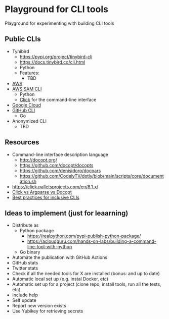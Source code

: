 # Playground for CLI tools
Playground for experimenting with building CLI tools

## Public CLIs
- Tynibird
  - https://pypi.org/project/tinybird-cli
  - https://docs.tinybird.co/cli.html
  - Python
  - Features:
    - TBD
- [AWS](https://docs.aws.amazon.com/cli/latest/)
- [AWS SAM CLI](https://github.com/aws/aws-sam-cli)
  - Python
  - [Click](https://click.palletsprojects.com/en/8.1.x/) for the command-line interface
- [Google Cloud](https://cloud.google.com/sdk/gcloud)
- [GitHub CLI](https://github.com/cli/cli)
  - Go
- Anonymized CLI
  - TBD

## Resources
- Command-line interface description language
  - http://docopt.org/
  - https://github.com/docopt/docopts
  - https://github.com/denisidoro/docpars
  - https://github.com/CodelyTV/dotly/blob/main/scripts/core/documentation.sh
- https://click.palletsprojects.com/en/8.1.x/
- [Click vs Argparse vs Docopt](https://click.palletsprojects.com/en/8.1.x/why/#why-not-docopt-etc)
- [Best practices for inclusive CLIs](https://seirdy.one/posts/2022/06/10/cli-best-practices/)

## Ideas to implement (just for leaarning)
- Distribute as 
  - Python package
    - https://realpython.com/pypi-publish-python-package/
    - https://acloudguru.com/hands-on-labs/building-a-command-line-tool-with-python
  - Go binary
- Automate the publication with GitHub Actions
- GitHub stats
- Twitter stats
- Check if all the needed tools for X are installed (bonus: and up to date)
- Automatic local set up (e.g. instal Docker, etc)
- Automatic set up for a project (clone repo, install tools, run all the tests, etc)
- Include help
- Self update
- Report new version exists
- Use Yubikey for retrieving secrets
